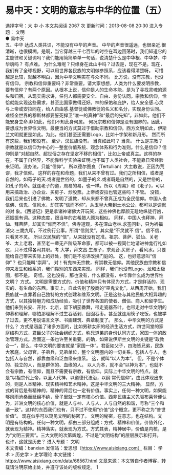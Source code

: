 # 易中天：文明的意志与中华的位置（五）

选择字号：大 中 小   本文共阅读 2067 次 更新时间：2013-08-08 20:30
进入专题： 文明  
● 易中天  
五、中华
达成人类共识，不能没有中华的声音。
中华的声音很遥远，也很亲近.很清晰，也很模糊。是啊，当它穿越三千七百年的时空在耳边回荡时，我们知道它的主旋律和关键词吗？我们能用简简单单一句话，说清楚什么是中华根、中华梦、中华魂吗？
有点难。
为什么难呢？只缘身在此山中吗？过去是，现在不是。现在，我们有了全球视野，可以用世界各民族的文明做参照系，应该看得清楚呀。
可惜越是比较，就越不明白，因为中华文明实在与众不同。
比方说，没有宗教，也没有信仰。
宗教和信仰重要吗？非常重要。请大家想想，人类为什么要发明宗教，要有信仰？有两个原因。从根本上说，信仰是人的生命本能，是为了寻找灵魂的源头和归宿。从现实需求讲，任何人都需要安全、自由、身份认同。宗教和信仰，恰恰就能实现这些需求，甚至比国家做得还好。神的保佑和庇护，给人安全感.心灵与上帝或安拉同在，给人自由感.基督徒或佛教徒的名义和名分，实现身份认同。难怪全世界的穆斯林都要誓死捍卫“唯一的真神”和“最后的先知”。非如此，他们不能安身立命.非如此，他们不知此身何属。
何况宗教和信仰是没有国界的。因此，要想成为世界性文明，最便当的方式莫过于借助宗教和信仰。西方文明如此，伊斯兰文明就更是如此。为此，他们甚至还需要Logo，比如十字架和新月形。
然而所有这些，我们都没有。
至少，汉民族没有。
当真如此吗？
当真。
什么是宗教？宗教就是以信仰为中心的一整套价值系统、观念体系和行为准则。什么是信仰？信仰则是“对超自然、超世俗之存在坚定不移的相信”，比如上帝或真主。这样的存在，不属于自然界，不能靠科学实验来证明.也不属于人类社会，不能靠日常经验来证明。没办法，只能“信仰”。
所以德尔图良（Tertullian）大主教说，正因为荒谬，我才信仰。
这样的存在和命题，我们从来不曾有过。我们之所相信，或者是自然的，如荀子的天.或者是世俗的，如墨子的义.或者既是自然的，又是世俗的，如孔子的命。就连老子的道，周易的易，也一样。所以《周易》和《老子》，可以用来搞政治、办企业、买房子、炒股票。上帝或安拉也管这些吗？不管。
没错，我们后来也引进了佛教，发明了道教，却从来都不曾真正成为全民信仰。中国人也信佛、信鬼、信风水，却其实“信而不仰”。从玉皇大帝到土地公公，都可以是调侃的对
象。《西游记》更是拿诸神诸佛大开玩笑，这些神佛也厚颜无耻地纵徒行凶，还振振有词。这种态度，跟当年的古希腊人颇为相似。
同样，中国人也拜神、拜仙、拜菩萨，却其实“仰而不信”。佛寺道观，多在深山老林.求签问卦，只为祈福消灾.三跪九叩，不过例行公事。所谓“信则灵”，其实是“不灵就不
信”。信不信，只看灵不灵。
所以汉民族的“信”，从来就没有定准。祖宗、菩萨、狐仙、关老爷、太上老君，甚至老一辈无产阶级革命家，都可以被一视同仁地请进神龛行礼如仪，只不过得各司其职。考
大学，拜文昌.生孩子，求观音.买房子，看风水。只要能给自己带来实际上的好处，我们是不忌讳改换门庭的。
这，也好意思叫“信仰”？
也只能叫“崇拜”。
对！有鬼神无宗教，有崇教无信仰。其他民族由宗教和信仰来发生和维系的，我们靠别的东西来实现。
同样，我们也没有Logo。龙和太极图，都不是。
奇怪。这也没有，那也没有，什么都没有，中华靠什么成为世界性文明？
方式。
文明是需要方式的。价值和精神只有体现为方式，才是鲜活的、现实的、有生命的东西。事实上，自此告别了殷商的“巫鬼文化”，从西周开始，我们民族就一直靠着自己独特的方式创建和维系文明。正是这些与其他民族大相异趣的方式，以其独特魅力和成功经验，吸引了世界各国的使者、僧侣、商人和留学生。他们来到长安、开封、北京，留下胡笳番舞，带走瓷器茶叶，也带走对中华文明的仰慕和理解，哪怕那理解不过生吞活剥、囫囵吞枣。甚至就连用筷子吃饭，也被学了过去，更不用说语言文字、书画建筑、典章制度了。
那么，中华文明的方式是什么？
方式是涵盖了诸多方面的，比如男耕女织的经济生活方式，四世同堂的家庭结构方式，君臣父子的社会组织方式，称兄道弟的身份认同方式，家国一体的政治管理方式。后面这一条也许至关重要。的确，如果说伊斯兰文明的关键是“政教合一”，那么，中华文明的要害就是“家国一体”。君臣如父子，四海皆兄弟，民族大家庭。父母官，子弟兵，兄弟单位，整个文明圈内的一切关系，包括人与人，也包括人与自然，都靠血缘和泛血缘来维系。
这，就叫“以人为本”。
但，不是个体的、独立的人，而是群体的、血缘的人。
以人为本，就不会“以神为本”，也就不会有宗教，有信仰，而且不需要有宗教，有信仰。实际上中华文明的特点，就是“以祖宗代上帝，以圣人代神，以道德代法治，以纲
常代信仰”。由此体现出来的，则是人本精神、现实精神和艺术精神。这是中华文明的三大精神。
显然，方式的背后是有精神的，精神的背后也一定有价值。事实上，任何一种文明，如果能够风雨沧桑而延绵不绝，骨子里就一定有核心价值。西非民族主义先驱布莱登便认为，非洲文明的核心价值，就是人与神、人与人、人与自然的和谐，号称“三个和谐一致”。这样的东西我们也有，只不过不使用“价值”这个概念，更不称之为“普世价值”。
现在似乎可以窥见文明的秘密了。
文明的秘密，在意志，也在结构。文明是有结构的。任何一种文明，都由三部分组成：方式、精神和价值。价值外化，就表现为精神。精神落实，就表现为方式。方式其表，精神居中，价值是内核，是为“文明三要素”。三大文明的次第辉煌，不过是“文明结构”的层层展示和打开。
也许，这就是历史？
    进入专题： 文明  
本文责编：banxian
发信站：爱思想（https://www.aisixiang.com）
栏目： 学术 > 历史学 > 史学理论
本文链接：https://www.aisixiang.com/data/66567.html
文章来源：本文转自作者博客，转载请注明原始出处，并遵守该处的版权规定。
1